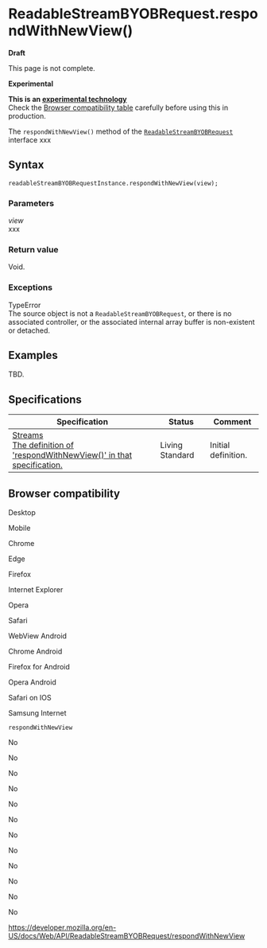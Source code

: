 ReadableStreamBYOBRequest.respondWithNewView()
==============================================

**Draft**

This page is not complete.

**Experimental**

**This is an [experimental technology](https://developer.mozilla.org/en-US/docs/MDN/Guidelines/Conventions_definitions#experimental)**  
Check the [Browser compatibility table](#browser_compatibility) carefully before using this in production.

The `respondWithNewView()` method of the [`ReadableStreamBYOBRequest`](../readablestreambyobrequest) interface xxx

Syntax
------

    readableStreamBYOBRequestInstance.respondWithNewView(view);

### Parameters

*view*  
xxx

### Return value

Void.

### Exceptions

TypeError  
The source object is not a `ReadableStreamBYOBRequest`, or there is no associated controller, or the associated internal array buffer is non-existent or detached.

Examples
--------

TBD.

Specifications
--------------

<table><thead><tr class="header"><th>Specification</th><th>Status</th><th>Comment</th></tr></thead><tbody><tr class="odd"><td><a href="https://streams.spec.whatwg.org/#rs-byob-request-respond-with-new-view">Streams<br />
<span class="small">The definition of 'respondWithNewView()' in that specification.</span></a></td><td><span class="spec-living">Living Standard</span></td><td>Initial definition.</td></tr></tbody></table>

Browser compatibility
---------------------

Desktop

Mobile

Chrome

Edge

Firefox

Internet Explorer

Opera

Safari

WebView Android

Chrome Android

Firefox for Android

Opera Android

Safari on IOS

Samsung Internet

`respondWithNewView`

No

No

No

No

No

No

No

No

No

No

No

No

<a href="https://developer.mozilla.org/en-US/docs/Web/API/ReadableStreamBYOBRequest/respondWithNewView" class="_attribution-link">https://developer.mozilla.org/en-US/docs/Web/API/ReadableStreamBYOBRequest/respondWithNewView</a>
